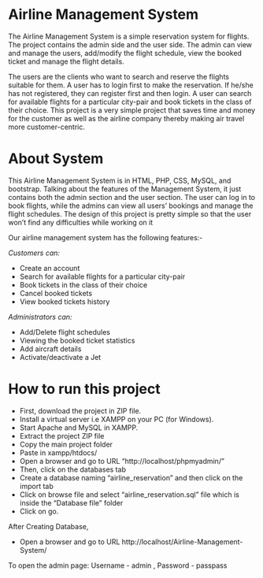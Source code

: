 # Airline Management System

The Airline Management System is a simple reservation system for flights. The project contains the admin side and the user side. The admin can view and manage the users, add/modify the flight schedule, view the booked ticket and manage the flight details.

The users are the clients who want to search and reserve the flights suitable for them. A user has to login first to make the reservation. If he/she has not registered, they can register first and then login. A user can search for available flights for a particular city-pair and book tickets in the class of their choice. This project is a very simple project that saves time and money for the customer as well as the airline company thereby making air travel more customer-centric.

# About System

This Airline Management System is in HTML, PHP, CSS, MySQL, and bootstrap. Talking about the features of the Management System, it just contains both the admin section and the user section. The user can log in to book flights, while the admins can view all users’ bookings and manage the flight schedules. The design of this project is pretty simple so that the user won’t find any difficulties while working on it

Our airline management system has the following features:- 

*Customers can:*
* Create an account
* Search for available flights for a particular city-pair
* Book tickets in the class of their choice
* Cancel booked tickets
* View booked tickets history 

*Administrators can:*
* Add/Delete flight schedules
* Viewing the booked ticket statistics
* Add aircraft details
* Activate/deactivate a Jet

# How to run this project

* First, download the project in ZIP file.
* Install a virtual server i.e XAMPP on your PC (for Windows).
* Start Apache and MySQL in XAMPP.
* Extract the project ZIP file
* Copy the main project folder
* Paste in xampp/htdocs/
* Open a browser and go to URL “http://localhost/phpmyadmin/”
* Then, click on the databases tab
* Create a database naming “airline_reservation” and then click on the import tab
* Click on browse file and select “airline_reservation.sql” file which is inside the “Database file” folder
* Click on go.

After Creating Database,

* Open a browser and go to URL http://localhost/Airline-Management-System/

To open the admin page: Username - admin , Password - passpass
